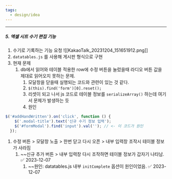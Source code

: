 ```yaml
---
tags:
  - design/idea
---
```

---
##### 5. 엑셀 시트 수기 편집 기능
1. 수기로 기록하는 기능 요청
![[KakaoTalk_20231204_151651912.png]]
2. `datatables.js` 를 사용해 게시판 형식으로 구현
3. 현재 문제
	1. db에서 읽어와 테이블 적용한 row에 수정 버튼을 눌렀을때 라디오 버튼 값을 제대로 읽어오지 못하는 문제.
		1. 모달창을 닫을때 실행되는 코드와 관련이 있는 것 같다.
		2. `$(this).find('form')[0].reset();` 
		3. 리셋이 되고 나서 js 코드로 테이블 정보를 `serializeArray()` 하는데 여기서 문제가 발생하는 듯
		4. 원인
```js
$('#addHandWritten').on('click', function () {
    $('.modal-title').text('신규 수기 정보 입력');
    $('#formModal').find('input').val(''); // <- 이 코드가 원인
  });
```

1. 수정 버튼 > 모달창 노출 > 한번 닫고 다시 오픈 > 내부 입력창 조작시 테이블 정보가 사라짐
	1. ~~신규 추가 버튼 > 내부 입력창 다시 조작하면 테이블 정보가 갑자기 나타남. ✅ 2023-12-07
		1. ~~원인: datatables.js 내부 `initComplete` 옵션이 원인이었음. ✅ 2023-12-07




